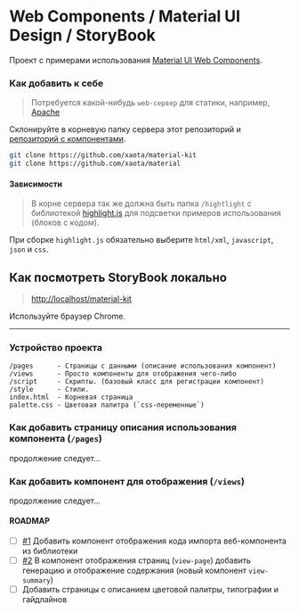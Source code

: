 # Web Components / Material UI Design / StoryBook
Проект с примерами использования [Material UI Web Components](https://github.com/xaota/material).

### Как добавить к себе
> Потребуется какой-нибудь `web-сервер` для статики, например, [Apache](https://www.apachelounge.com/download/)

Склонируйте в корневую папку сервера этот репозиторий и [репозиторий с компонентами](https://github.com/xaota/material).

```bash
git clone https://github.com/xaota/material-kit
git clone https://github.com/xaota/material
```

#### Зависимости
> В корне сервера так же должна быть папка `/hightlight` с библиотекой [highlight.js](https://highlightjs.org/) для подсветки примеров использования (блоков с кодом).

При сборке `highlight.js` обязательно выберите `html/xml`, `javascript`, `json` и `css`.

## Как посмотреть StoryBook локально
> [http://localhost/material-kit](http://localhost/material-kit)

Используйте браузер Chrome.

---

### Устройство проекта
```
/pages      - Страницы с данными (описание использования компонент)
/views      - Просто компоненты для отображения чего-либо
/script     - Скрипты. (базовый класс для регистрации компонент)
/style      - Стили.
index.html  - Корневая страница
palette.css - Цветовая палитра (`css-переменные`)
```

### Как добавить страницу описания использования компонента (`/pages`)
продолжение следует...

### Как добавить компонент для отображения (`/views`)
продолжение следует...

#### ROADMAP
- [ ] [#1](//github.com/xaota/material-kit/issues/1) Добавить компонент отображения кода импорта веб-компонента из библиотеки
- [ ] [#2](//github.com/xaota/material-kit/issues/2) В компонент отображения страниц (`view-page`) добавить генерацию и отображение содержания (новый компонент `view-summary`)
- [ ] Добавить страницы с описанием цветовой палитры, типографии и гайдлайнов
